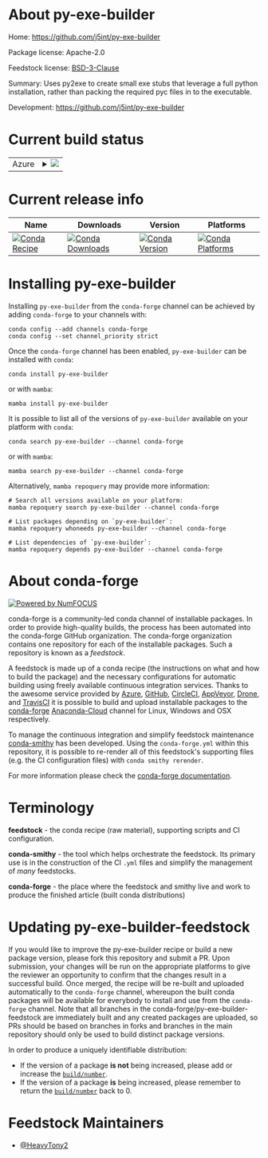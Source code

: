 About py-exe-builder
====================

Home: https://github.com/j5int/py-exe-builder

Package license: Apache-2.0

Feedstock license: [BSD-3-Clause](https://github.com/conda-forge/py-exe-builder-feedstock/blob/main/LICENSE.txt)

Summary: Uses py2exe to create small exe stubs that leverage a full python installation, rather than packing the required pyc files in to the executable.

Development: https://github.com/j5int/py-exe-builder

Current build status
====================


<table>
    
  <tr>
    <td>Azure</td>
    <td>
      <details>
        <summary>
          <a href="https://dev.azure.com/conda-forge/feedstock-builds/_build/latest?definitionId=15295&branchName=main">
            <img src="https://dev.azure.com/conda-forge/feedstock-builds/_apis/build/status/py-exe-builder-feedstock?branchName=main">
          </a>
        </summary>
        <table>
          <thead><tr><th>Variant</th><th>Status</th></tr></thead>
          <tbody><tr>
              <td>win_64_python3.10.____cpythonpython_implcpython</td>
              <td>
                <a href="https://dev.azure.com/conda-forge/feedstock-builds/_build/latest?definitionId=15295&branchName=main">
                  <img src="https://dev.azure.com/conda-forge/feedstock-builds/_apis/build/status/py-exe-builder-feedstock?branchName=main&jobName=win&configuration=win_64_python3.10.____cpythonpython_implcpython" alt="variant">
                </a>
              </td>
            </tr><tr>
              <td>win_64_python3.7.____cpythonpython_implcpython</td>
              <td>
                <a href="https://dev.azure.com/conda-forge/feedstock-builds/_build/latest?definitionId=15295&branchName=main">
                  <img src="https://dev.azure.com/conda-forge/feedstock-builds/_apis/build/status/py-exe-builder-feedstock?branchName=main&jobName=win&configuration=win_64_python3.7.____cpythonpython_implcpython" alt="variant">
                </a>
              </td>
            </tr><tr>
              <td>win_64_python3.8.____cpythonpython_implcpython</td>
              <td>
                <a href="https://dev.azure.com/conda-forge/feedstock-builds/_build/latest?definitionId=15295&branchName=main">
                  <img src="https://dev.azure.com/conda-forge/feedstock-builds/_apis/build/status/py-exe-builder-feedstock?branchName=main&jobName=win&configuration=win_64_python3.8.____cpythonpython_implcpython" alt="variant">
                </a>
              </td>
            </tr><tr>
              <td>win_64_python3.9.____cpythonpython_implcpython</td>
              <td>
                <a href="https://dev.azure.com/conda-forge/feedstock-builds/_build/latest?definitionId=15295&branchName=main">
                  <img src="https://dev.azure.com/conda-forge/feedstock-builds/_apis/build/status/py-exe-builder-feedstock?branchName=main&jobName=win&configuration=win_64_python3.9.____cpythonpython_implcpython" alt="variant">
                </a>
              </td>
            </tr>
          </tbody>
        </table>
      </details>
    </td>
  </tr>
</table>

Current release info
====================

| Name | Downloads | Version | Platforms |
| --- | --- | --- | --- |
| [![Conda Recipe](https://img.shields.io/badge/recipe-py--exe--builder-green.svg)](https://anaconda.org/conda-forge/py-exe-builder) | [![Conda Downloads](https://img.shields.io/conda/dn/conda-forge/py-exe-builder.svg)](https://anaconda.org/conda-forge/py-exe-builder) | [![Conda Version](https://img.shields.io/conda/vn/conda-forge/py-exe-builder.svg)](https://anaconda.org/conda-forge/py-exe-builder) | [![Conda Platforms](https://img.shields.io/conda/pn/conda-forge/py-exe-builder.svg)](https://anaconda.org/conda-forge/py-exe-builder) |

Installing py-exe-builder
=========================

Installing `py-exe-builder` from the `conda-forge` channel can be achieved by adding `conda-forge` to your channels with:

```
conda config --add channels conda-forge
conda config --set channel_priority strict
```

Once the `conda-forge` channel has been enabled, `py-exe-builder` can be installed with `conda`:

```
conda install py-exe-builder
```

or with `mamba`:

```
mamba install py-exe-builder
```

It is possible to list all of the versions of `py-exe-builder` available on your platform with `conda`:

```
conda search py-exe-builder --channel conda-forge
```

or with `mamba`:

```
mamba search py-exe-builder --channel conda-forge
```

Alternatively, `mamba repoquery` may provide more information:

```
# Search all versions available on your platform:
mamba repoquery search py-exe-builder --channel conda-forge

# List packages depending on `py-exe-builder`:
mamba repoquery whoneeds py-exe-builder --channel conda-forge

# List dependencies of `py-exe-builder`:
mamba repoquery depends py-exe-builder --channel conda-forge
```


About conda-forge
=================

[![Powered by
NumFOCUS](https://img.shields.io/badge/powered%20by-NumFOCUS-orange.svg?style=flat&colorA=E1523D&colorB=007D8A)](https://numfocus.org)

conda-forge is a community-led conda channel of installable packages.
In order to provide high-quality builds, the process has been automated into the
conda-forge GitHub organization. The conda-forge organization contains one repository
for each of the installable packages. Such a repository is known as a *feedstock*.

A feedstock is made up of a conda recipe (the instructions on what and how to build
the package) and the necessary configurations for automatic building using freely
available continuous integration services. Thanks to the awesome service provided by
[Azure](https://azure.microsoft.com/en-us/services/devops/), [GitHub](https://github.com/),
[CircleCI](https://circleci.com/), [AppVeyor](https://www.appveyor.com/),
[Drone](https://cloud.drone.io/welcome), and [TravisCI](https://travis-ci.com/)
it is possible to build and upload installable packages to the
[conda-forge](https://anaconda.org/conda-forge) [Anaconda-Cloud](https://anaconda.org/)
channel for Linux, Windows and OSX respectively.

To manage the continuous integration and simplify feedstock maintenance
[conda-smithy](https://github.com/conda-forge/conda-smithy) has been developed.
Using the ``conda-forge.yml`` within this repository, it is possible to re-render all of
this feedstock's supporting files (e.g. the CI configuration files) with ``conda smithy rerender``.

For more information please check the [conda-forge documentation](https://conda-forge.org/docs/).

Terminology
===========

**feedstock** - the conda recipe (raw material), supporting scripts and CI configuration.

**conda-smithy** - the tool which helps orchestrate the feedstock.
                   Its primary use is in the construction of the CI ``.yml`` files
                   and simplify the management of *many* feedstocks.

**conda-forge** - the place where the feedstock and smithy live and work to
                  produce the finished article (built conda distributions)


Updating py-exe-builder-feedstock
=================================

If you would like to improve the py-exe-builder recipe or build a new
package version, please fork this repository and submit a PR. Upon submission,
your changes will be run on the appropriate platforms to give the reviewer an
opportunity to confirm that the changes result in a successful build. Once
merged, the recipe will be re-built and uploaded automatically to the
`conda-forge` channel, whereupon the built conda packages will be available for
everybody to install and use from the `conda-forge` channel.
Note that all branches in the conda-forge/py-exe-builder-feedstock are
immediately built and any created packages are uploaded, so PRs should be based
on branches in forks and branches in the main repository should only be used to
build distinct package versions.

In order to produce a uniquely identifiable distribution:
 * If the version of a package **is not** being increased, please add or increase
   the [``build/number``](https://docs.conda.io/projects/conda-build/en/latest/resources/define-metadata.html#build-number-and-string).
 * If the version of a package **is** being increased, please remember to return
   the [``build/number``](https://docs.conda.io/projects/conda-build/en/latest/resources/define-metadata.html#build-number-and-string)
   back to 0.

Feedstock Maintainers
=====================

* [@HeavyTony2](https://github.com/HeavyTony2/)

